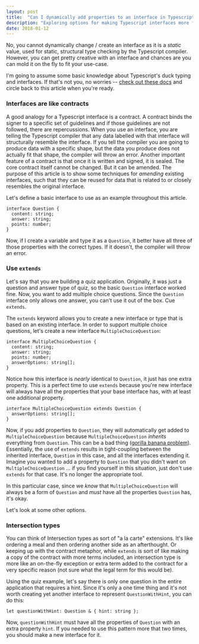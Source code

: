 ```yaml
---
layout: post
title:  "Can I dynamically add properties to an interface in Typescript?"
description: "Exploring options for making Typescript interfaces more flexible."
date: 2018-01-12
---
```


No, you cannot dynamically change / create an interface as it is a *static* value, used for static, structural type checking by the Typescript compiler.
However, you can get pretty creative with an interface and chances are you can mold it on the fly to fit your use-case.

I'm going to assume some basic knowledge about Typescript's duck typing and interfaces. If that's not you, no worries -- [check out these docs](https://www.typescriptlang.org/docs/handbook/interfaces.html) and circle back to this article when you're ready.

### Interfaces are like contracts

A good analogy for a Typescript interface is a contract. A contract binds the signer to a specific set of guidelines and if those guidelines are not followed, there are repercussions. When you use an interface, you are telling the Typescript compiler that any data labelled with that interface will structurally resemble the interface. If you tell the compiler you are going to produce data with a specific shape, but the data you produce does not actually fit that shape, the compiler will throw an error. Another important feature of a contract is that once it is written and signed, it is sealed. The core contract itself cannot be changed. But it can be amended. The purpose of this article is to show some techniques for *amending* existing interfaces, such that they can be reused for data that is related to or closely resembles the original interface.

Let's define a basic interface to use as an example throughout this article.

```
interface Question {
  content: string;
  answer: string;
  points: number;
}
```

Now, if I create a variable and type it as a `Question`, it better have all three of those properties with the correct types. If it doesn't, the compiler will throw an error.

### Use `extends`

Let's say that you are building a quiz application. Originally, it was just a question and answer type of quiz, so the basic `Question` interface worked fine. Now, you want to add multiple choice questions. Since the `Question` interface only allows one answer, you can't use it out of the box. Cue `extends`.

The `extends` keyword allows you to create a new interface or type that is based on an existing interface. In order to support multiple choice questions, let's create a new interface `MultipleChoiceQuestion`:

```
interface MultipleChoiceQuestion {
  content: string;
  answer: string;
  points: number;
  answerOptions: string[];
}
```

Notice how this interface is *nearly* identical to `Question`, it just has one extra property. This is a perfect time to use `extends` because you're new interface will always have all the properties that your base interface has, with at least one additional property.

```
interface MultipleChoiceQuestion extends Question {
  answerOptions: string[];
}
```

Now, if you add properties to `Question`, they will automatically get added to `MultipleChoiceQuestion` because `MultipleChoiceQuestion` *inherits* everything from `Question`. This can be a bad thing ([gorilla banana problem](https://www.google.com/search?q=gorilla+banana+problem&oq=gorilla+banana+problem)). Essentially, the use of `extends` results in tight-coupling between the inherited interface, `Question` in this case, and all the interfaces extending it. Imagine you wanted to add a property to `Question` that you didn't want on `MultipleChoiceQuestion` ... if you find yourself in this situation, just don't use `extends` for that case. It's no longer the appropriate tool.

In this particular case, since we *know* that `MultipleChoiceQuestion` will always be a form of `Question` and *must* have all the properties `Question` has, it's okay.

Let's look at some other options.

### Intersection types

You can think of Intersection types as sort of "a la carte" extensions. It's like ordering a meal and then ordering another side as an afterthought. Or keeping up with the contract metaphor, while `extends` is sort of like making a copy of the contract with more terms included, an intersection type is more like an on-the-fly exception or extra term added to the contract for a very specific reason (not sure what the legal term for this would be).

Using the quiz example, let's say there is only one question in the entire application that requires a hint. Since it's only a one time thing and it's not worth creating yet another interface to represent `QuestionWithHint`, you can do this:

```
let questionWithHint: Question & { hint: string };
```

Now, `questionWithHint` must have all the properties of `Question` with an extra property `hint`. If you needed to use this pattern more that two times, you should make a new interface for it.
